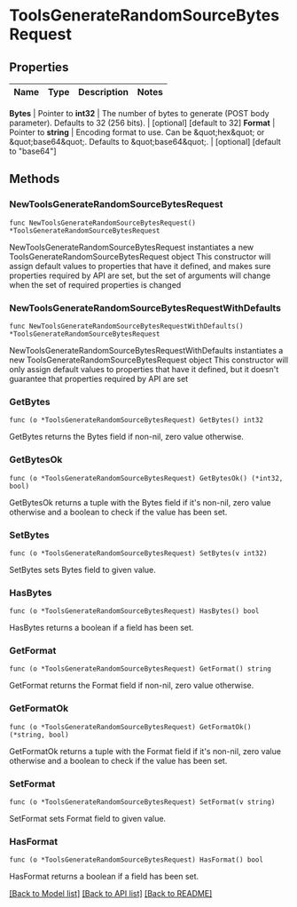 # ToolsGenerateRandomSourceBytesRequest


## Properties

Name | Type | Description | Notes
------------ | ------------- | ------------- | -------------


**Bytes** | Pointer to **int32** | The number of bytes to generate (POST body parameter). Defaults to 32 (256 bits). | [optional] [default to 32]
**Format** | Pointer to **string** | Encoding format to use. Can be \&quot;hex\&quot; or \&quot;base64\&quot;. Defaults to \&quot;base64\&quot;. | [optional] [default to "base64"]



## Methods


### NewToolsGenerateRandomSourceBytesRequest

`func NewToolsGenerateRandomSourceBytesRequest() *ToolsGenerateRandomSourceBytesRequest`

NewToolsGenerateRandomSourceBytesRequest instantiates a new ToolsGenerateRandomSourceBytesRequest object
This constructor will assign default values to properties that have it defined,
and makes sure properties required by API are set, but the set of arguments
will change when the set of required properties is changed

### NewToolsGenerateRandomSourceBytesRequestWithDefaults

`func NewToolsGenerateRandomSourceBytesRequestWithDefaults() *ToolsGenerateRandomSourceBytesRequest`

NewToolsGenerateRandomSourceBytesRequestWithDefaults instantiates a new ToolsGenerateRandomSourceBytesRequest object
This constructor will only assign default values to properties that have it defined,
but it doesn't guarantee that properties required by API are set


### GetBytes

`func (o *ToolsGenerateRandomSourceBytesRequest) GetBytes() int32`

GetBytes returns the Bytes field if non-nil, zero value otherwise.

### GetBytesOk

`func (o *ToolsGenerateRandomSourceBytesRequest) GetBytesOk() (*int32, bool)`

GetBytesOk returns a tuple with the Bytes field if it's non-nil, zero value otherwise
and a boolean to check if the value has been set.

### SetBytes

`func (o *ToolsGenerateRandomSourceBytesRequest) SetBytes(v int32)`

SetBytes sets Bytes field to given value.


### HasBytes

`func (o *ToolsGenerateRandomSourceBytesRequest) HasBytes() bool`

HasBytes returns a boolean if a field has been set.




### GetFormat

`func (o *ToolsGenerateRandomSourceBytesRequest) GetFormat() string`

GetFormat returns the Format field if non-nil, zero value otherwise.

### GetFormatOk

`func (o *ToolsGenerateRandomSourceBytesRequest) GetFormatOk() (*string, bool)`

GetFormatOk returns a tuple with the Format field if it's non-nil, zero value otherwise
and a boolean to check if the value has been set.

### SetFormat

`func (o *ToolsGenerateRandomSourceBytesRequest) SetFormat(v string)`

SetFormat sets Format field to given value.


### HasFormat

`func (o *ToolsGenerateRandomSourceBytesRequest) HasFormat() bool`

HasFormat returns a boolean if a field has been set.









[[Back to Model list]](../README.md#documentation-for-models) [[Back to API list]](../README.md#documentation-for-api-endpoints) [[Back to README]](../README.md)


